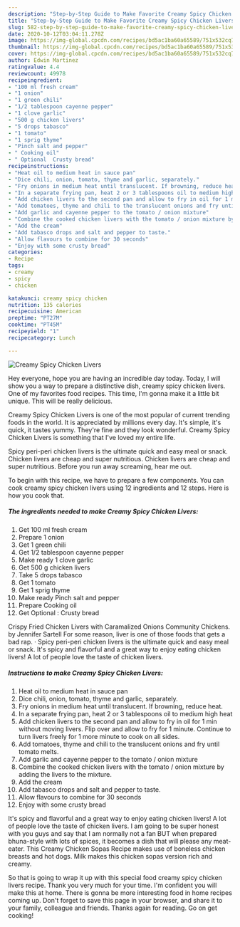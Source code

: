 ```yaml
---
description: "Step-by-Step Guide to Make Favorite Creamy Spicy Chicken Livers"
title: "Step-by-Step Guide to Make Favorite Creamy Spicy Chicken Livers"
slug: 582-step-by-step-guide-to-make-favorite-creamy-spicy-chicken-livers
date: 2020-10-12T03:04:11.278Z
image: https://img-global.cpcdn.com/recipes/bd5ac1ba60a65589/751x532cq70/creamy-spicy-chicken-livers-recipe-main-photo.jpg
thumbnail: https://img-global.cpcdn.com/recipes/bd5ac1ba60a65589/751x532cq70/creamy-spicy-chicken-livers-recipe-main-photo.jpg
cover: https://img-global.cpcdn.com/recipes/bd5ac1ba60a65589/751x532cq70/creamy-spicy-chicken-livers-recipe-main-photo.jpg
author: Edwin Martinez
ratingvalue: 4.4
reviewcount: 49978
recipeingredient:
- "100 ml fresh cream"
- "1 onion"
- "1 green chili"
- "1/2 tablespoon cayenne pepper"
- "1 clove garlic"
- "500 g chicken livers"
- "5 drops tabasco"
- "1 tomato"
- "1 sprig thyme"
- "Pinch salt and pepper"
- " Cooking oil"
- " Optional  Crusty bread"
recipeinstructions:
- "Heat oil to medium heat in sauce pan"
- "Dice chili, onion, tomato, thyme and garlic, separately."
- "Fry onions in medium heat until translucent. If browning, reduce heat."
- "In a separate frying pan, heat 2 or 3 tablespoons oil to medium high heat"
- "Add chicken livers to the second pan and allow to fry in oil for 1 min without moving livers. Flip over and allow to fry for 1 minute. Continue to turn livers freely for 1 more minute to cook on all sides."
- "Add tomatoes, thyme and chili to the translucent onions and fry until tomato melts."
- "Add garlic and cayenne pepper to the tomato / onion mixture"
- "Combine the cooked chicken livers with the tomato / onion mixture by adding the livers to the mixture."
- "Add the cream"
- "Add tabasco drops and salt and pepper to taste."
- "Allow flavours to combine for 30 seconds"
- "Enjoy with some crusty bread"
categories:
- Recipe
tags:
- creamy
- spicy
- chicken

katakunci: creamy spicy chicken 
nutrition: 135 calories
recipecuisine: American
preptime: "PT27M"
cooktime: "PT45M"
recipeyield: "1"
recipecategory: Lunch

---
```



![Creamy Spicy Chicken Livers](https://img-global.cpcdn.com/recipes/bd5ac1ba60a65589/751x532cq70/creamy-spicy-chicken-livers-recipe-main-photo.jpg)

Hey everyone, hope you are having an incredible day today. Today, I will show you a way to prepare a distinctive dish, creamy spicy chicken livers. One of my favorites food recipes. This time, I'm gonna make it a little bit unique. This will be really delicious.

Creamy Spicy Chicken Livers is one of the most popular of current trending foods in the world. It is appreciated by millions every day. It's simple, it's quick, it tastes yummy. They're fine and they look wonderful. Creamy Spicy Chicken Livers is something that I've loved my entire life.

Spicy peri-peri chicken livers is the ultimate quick and easy meal or snack. Chicken livers are cheap and super nutritious. Chicken livers are cheap and super nutritious. Before you run away screaming, hear me out.


To begin with this recipe, we have to prepare a few components. You can cook creamy spicy chicken livers using 12 ingredients and 12 steps. Here is how you cook that.

<!--inarticleads1-->

##### The ingredients needed to make Creamy Spicy Chicken Livers:

1. Get 100 ml fresh cream
1. Prepare 1 onion
1. Get 1 green chili
1. Get 1/2 tablespoon cayenne pepper
1. Make ready 1 clove garlic
1. Get 500 g chicken livers
1. Take 5 drops tabasco
1. Get 1 tomato
1. Get 1 sprig thyme
1. Make ready Pinch salt and pepper
1. Prepare  Cooking oil
1. Get  Optional : Crusty bread


Crispy Fried Chicken Livers with Caramalized Onions Community Chickens. by Jennifer Sartell For some reason, liver is one of those foods that gets a bad rap. · Spicy peri-peri chicken livers is the ultimate quick and easy meal or snack. It&#39;s spicy and flavorful and a great way to enjoy eating chicken livers! A lot of people love the taste of chicken livers. 

<!--inarticleads2-->

##### Instructions to make Creamy Spicy Chicken Livers:

1. Heat oil to medium heat in sauce pan
1. Dice chili, onion, tomato, thyme and garlic, separately.
1. Fry onions in medium heat until translucent. If browning, reduce heat.
1. In a separate frying pan, heat 2 or 3 tablespoons oil to medium high heat
1. Add chicken livers to the second pan and allow to fry in oil for 1 min without moving livers. Flip over and allow to fry for 1 minute. Continue to turn livers freely for 1 more minute to cook on all sides.
1. Add tomatoes, thyme and chili to the translucent onions and fry until tomato melts.
1. Add garlic and cayenne pepper to the tomato / onion mixture
1. Combine the cooked chicken livers with the tomato / onion mixture by adding the livers to the mixture.
1. Add the cream
1. Add tabasco drops and salt and pepper to taste.
1. Allow flavours to combine for 30 seconds
1. Enjoy with some crusty bread


It&#39;s spicy and flavorful and a great way to enjoy eating chicken livers! A lot of people love the taste of chicken livers. I am going to be super honest with you guys and say that I am normally not a fan BUT when prepared bhuna-style with lots of spices, it becomes a dish that will please any meat-eater. This Creamy Chicken Sopas Recipe makes use of boneless chicken breasts and hot dogs. Milk makes this chicken sopas version rich and creamy. 

So that is going to wrap it up with this special food creamy spicy chicken livers recipe. Thank you very much for your time. I'm confident you will make this at home. There is gonna be more interesting food in home recipes coming up. Don't forget to save this page in your browser, and share it to your family, colleague and friends. Thanks again for reading. Go on get cooking!
